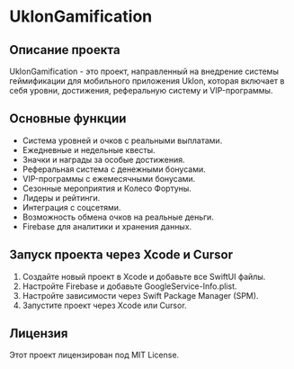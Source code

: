 # UklonGamification

## Описание проекта
UklonGamification - это проект, направленный на внедрение системы геймификации для мобильного приложения Uklon, которая включает в себя уровни, достижения, реферальную систему и VIP-программы.

## Основные функции
- Система уровней и очков с реальными выплатами.
- Ежедневные и недельные квесты.
- Значки и награды за особые достижения.
- Реферальная система с денежными бонусами.
- VIP-программы с ежемесячными бонусами.
- Сезонные мероприятия и Колесо Фортуны.
- Лидеры и рейтинги.
- Интеграция с соцсетями.
- Возможность обмена очков на реальные деньги.
- Firebase для аналитики и хранения данных.

## Запуск проекта через Xcode и Cursor
1. Создайте новый проект в Xcode и добавьте все SwiftUI файлы.
2. Настройте Firebase и добавьте GoogleService-Info.plist.
3. Настройте зависимости через Swift Package Manager (SPM).
4. Запустите проект через Xcode или Cursor.

## Лицензия
Этот проект лицензирован под MIT License.
